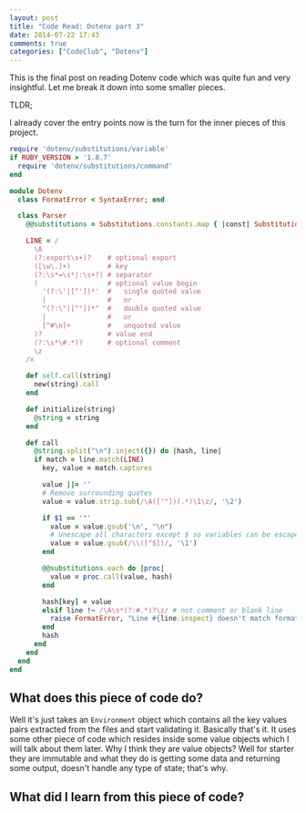 ```yaml
---
layout: post
title: "Code Read: Dotenv part 3"
date: 2014-07-22 17:43
comments: true
categories: ["CodeClub", "Dotenv"]
---
```


This is the final post on reading Dotenv code which was quite fun and very
insightful. Let me break it down into some smaller pieces. 

TLDR;

I already cover the entry points now is the turn for the inner pieces of this
project. 

```ruby
require 'dotenv/substitutions/variable'
if RUBY_VERSION > '1.8.7'
  require 'dotenv/substitutions/command'
end

module Dotenv
  class FormatError < SyntaxError; end

  class Parser
    @@substitutions = Substitutions.constants.map { |const| Substitutions.const_get(const) }

    LINE = /
      \A
      (?:export\s+)?    # optional export
      ([\w\.]+)         # key
      (?:\s*=\s*|:\s+?) # separator
      (                 # optional value begin
        '(?:\'|[^'])*'  #   single quoted value
        |               #   or
        "(?:\"|[^"])*"  #   double quoted value
        |               #   or
        [^#\n]+         #   unquoted value
      )?                # value end
      (?:\s*\#.*)?      # optional comment
      \z
    /x

    def self.call(string)
      new(string).call
    end

    def initialize(string)
      @string = string
    end

    def call
      @string.split("\n").inject({}) do |hash, line|
      if match = line.match(LINE)
        key, value = match.captures

        value ||= ''
        # Remove surrounding quotes
        value = value.strip.sub(/\A(['"])(.*)\1\z/, '\2')

        if $1 == '"'
          value = value.gsub('\n', "\n")
          # Unescape all characters except $ so variables can be escaped properly
          value = value.gsub(/\\([^$])/, '\1')
        end

        @@substitutions.each do |proc|
          value = proc.call(value, hash)
        end

        hash[key] = value
        elsif line !~ /\A\s*(?:#.*)?\z/ # not comment or blank line
          raise FormatError, "Line #{line.inspect} doesn't match format"
        end
        hash
      end
    end
  end
end
```
## What does this piece of code do?

Well it's just takes an ```Environment``` object which contains all the key
values pairs extracted from the files and start validating it. Basically that's
it. It uses some other piece of code which resides inside some value objects
which I will talk about them later. Why I think they are value objects? Well
for starter they are immutable and what they do is getting some data and
returning some output, doesn't handle any type of state; that's why.

## What did I learn from this piece of code?

